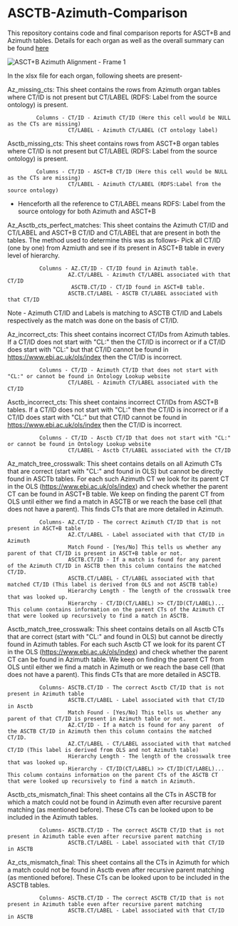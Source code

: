 # ASCTB-Azimuth-Comparison

This repository contains code and final comparison reports for ASCT+B and Azimuth tables. Details for each organ as well as the overall summary can be found [here](https://github.com/maddy3940/ASCTB-Azimuth-Comparison-22/tree/main/Python/Data/Final)

![ASCT+B Azimuth Alignment - Frame 1](https://user-images.githubusercontent.com/44323045/163524492-d2058f1f-a442-4299-872f-e7bd02b82dc3.jpg)



In the xlsx file for each organ, following sheets are present- 


Az_missing_cts: This sheet contains the rows from Azimuth organ tables where CT/ID is not present but CT/LABEL (RDFS: Label from the source ontology) is present.
             
             Columns - CT/ID - Azimuth CT/ID (Here this cell would be NULL as the CTs are missing)
                       CT/LABEL - Azimuth CT/LABEL (CT ontology label)


Asctb_missing_cts: This sheet contains rows from ASCT+B organ tables where CT/ID is not present but CT/LABEL (RDFS: Label from the source ontology) is present.
             
             Columns - CT/ID - ASCT+B CT/ID (Here this cell would be NULL as the CTs are missing)
                       CT/LABEL - Azimuth CT/LABEL (RDFS:Label from the source ontology)

* Henceforth all the reference to CT/LABEL means RDFS: Label from the source ontology for both Azimuth and ASCT+B

Az_Asctb_cts_perfect_matches: This sheet contains the Azimuth CT/ID and CT/LABEL and ASCT+B CT/ID and CT/LABEL that are present in both the tables. The method used to determine this was as follows- 
Pick all CT/ID (one by one) from Azmiuth and see if its present in ASCT+B table in every level of hierarchy.
            
              Columns - AZ.CT/ID - CT/ID found in Azimuth table.
                       AZ.CT/LABEL - Azimuth CT/LABEL associated with that CT/ID
                        ASCTB.CT/ID - CT/ID found in ASCT+B table.
                       ASCTB.CT/LABEL - ASCTB CT/LABEL associated with that CT/ID
Note - Azimuth CT/ID and Labels is matching to ASCTB CT/ID and Labels respectively as the match was done on the basis of CT/ID.


Az_incorrect_cts: This sheet contains incorrect CT/IDs from Azimuth tables. If a CT/ID does not start with "CL:" then the CT/ID is incorrect or if a CT/ID does start with "CL:" but that CT/ID cannot be found in https://www.ebi.ac.uk/ols/index then the CT/ID is incorrect.

              Columns - CT/ID - Azimuth CT/ID that does not start with "CL:" or cannot be found in Ontology Lookup website 
                       CT/LABEL - Azimuth CT/LABEL associated with the CT/ID
                       
Asctb_incorrect_cts: This sheet contains incorrect CT/IDs from ASCT+B tables. If a CT/ID does not start with "CL:" then the CT/ID is incorrect or if a CT/ID does start with "CL:" but that CT/ID cannot be found in https://www.ebi.ac.uk/ols/index then the CT/ID is incorrect.

              Columns - CT/ID - Asctb CT/ID that does not start with "CL:" or cannot be found in Ontology Lookup website 
                       CT/LABEL - Asctb CT/LABEL associated with the CT/ID
                       

Az_match_tree_crosswalk: This sheet contains details on all Azimuth CTs that are correct (start with "CL:" and found in OLS) but cannot be directly found in ASCTb tables. For each such Azimuth CT we look for its parent CT in the OLS (https://www.ebi.ac.uk/ols/index) and check whether the parent CT can be found in ASCT+B table. We keep on finding the parent CT from OLS until either we find a match in ASCTB or we reach the base cell (that does not have a parent). This finds CTs that are more detailed in Azimuth.

              Columns- AZ.CT/ID - The correct Azimuth CT/ID that is not present in ASCT+B table 
                       AZ.CT/LABEL - Label associated with that CT/ID in Azimuth
                       Match Found - [Yes/No] This tells us whether any parent of that CT/ID is present in ASCT+B table or not.
                       ASCTB.CT/ID - If a match is found for any parent  of the Azimuth CT/ID in ASCTB then this column contains the matched CT/ID.
                       ASCTB.CT/LABEL - CT/LABEL associated with that matched CT/ID (This label is derived from OLS and not ASCTB table)
                       Hierarchy Length - The length of the crosswalk tree that was looked up.
                       Hierarchy - CT/ID(CT/LABEL) >> CT/ID(CT/LABEL)... This column contains information on the parent CTs of the Azimuth CT that were looked up recursively to find a match in ASCTB.
                       
Asctb_match_tree_crosswalk: This sheet contains details on all Asctb CTs that are correct (start with "CL:" and found in OLS) but cannot be directly found in Azimuth tables. For each such Asctb CT we look for its parent CT in the OLS (https://www.ebi.ac.uk/ols/index) and check whether the parent CT can be found in Azimuth table. We keep on finding the parent CT from OLS until either we find a match in Azimuth or we reach the base cell (that does not have a parent). This finds CTs that are more detailed in ASCTB.

              Columns- ASCTB.CT/ID - The correct Asctb CT/ID that is not present in Azimuth table 
                       ASCTB.CT/LABEL - Label associated with that CT/ID in Asctb
                       Match Found - [Yes/No] This tells us whether any parent of that CT/ID is present in Azimuth table or not.
                       AZ.CT/ID - If a match is found for any parent  of the ASCTB CT/ID in Azimuth then this column contains the matched CT/ID.
                       AZ.CT/LABEL - CT/LABEL associated with that matched CT/ID (This label is derived from OLS and not Azimuth table)
                       Hierarchy Length - The length of the crosswalk tree that was looked up.
                       Hierarchy - CT/ID(CT/LABEL) >> CT/ID(CT/LABEL)... This column contains information on the parent CTs of the ASCTB CT that were looked up recursively to find a match in Azimuth.
                       
                       
Asctb_cts_mismatch_final: This sheet contains all the CTs in ASCTB for which a match could not be found in Azimuth even after recursive parent matching (as mentioned before). These CTs can be looked upon to be included in the Azimuth tables.
              
              Columns- ASCTB.CT/ID - The correct ASCTB CT/ID that is not present in Azimuth table even after recursive parent matching
                       ASCTB.CT/LABEL - Label associated with that CT/ID in ASCTB
 
 
Az_cts_mismatch_final: This sheet contains all the CTs in Azimuth for which a match could not be found in Asctb even after recursive parent matching (as mentioned before). These CTs can be looked upon to be included in the ASCTB tables.
              
              Columns- ASCTB.CT/ID - The correct ASCTB CT/ID that is not present in Azimuth table even after recursive parent matching
                       ASCTB.CT/LABEL - Label associated with that CT/ID in ASCTB
 
 
 
